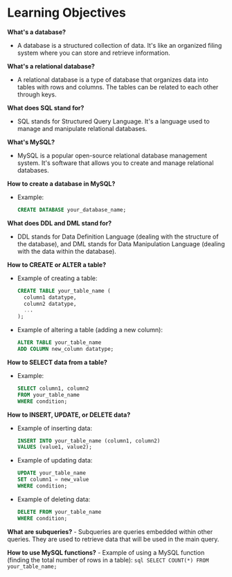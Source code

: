 # Learning Objectives

**What's a database?**
   - A database is a structured collection of data. It's like an organized filing system where you can store and retrieve information.

**What's a relational database?**
   - A relational database is a type of database that organizes data into tables with rows and columns. The tables can be related to each other through keys.

**What does SQL stand for?**
   - SQL stands for Structured Query Language. It's a language used to manage and manipulate relational databases.

**What's MySQL?**
   - MySQL is a popular open-source relational database management system. It's software that allows you to create and manage relational databases.

**How to create a database in MySQL?**
   - Example:
     ```sql
     CREATE DATABASE your_database_name;
     ```

**What does DDL and DML stand for?**
   - DDL stands for Data Definition Language (dealing with the structure of the database), and DML stands for Data Manipulation Language (dealing with the data within the database).

**How to CREATE or ALTER a table?**
   - Example of creating a table:
     ```sql
     CREATE TABLE your_table_name (
       column1 datatype,
       column2 datatype,
       ...
     );
     ```
   - Example of altering a table (adding a new column):
     ```sql
     ALTER TABLE your_table_name
     ADD COLUMN new_column datatype;
     ```

**How to SELECT data from a table?**
   - Example:
     ```sql
     SELECT column1, column2
     FROM your_table_name
     WHERE condition;
     ```

**How to INSERT, UPDATE, or DELETE data?**
   - Example of inserting data:
     ```sql
     INSERT INTO your_table_name (column1, column2)
     VALUES (value1, value2);
     ```
   - Example of updating data:
     ```sql
     UPDATE your_table_name
     SET column1 = new_value
     WHERE condition;
     ```
   - Example of deleting data:
     ```sql
     DELETE FROM your_table_name
     WHERE condition;
     ```

**What are subqueries?**
    - Subqueries are queries embedded within other queries. They are used to retrieve data that will be used in the main query.

**How to use MySQL functions?**
    - Example of using a MySQL function (finding the total number of rows in a table):
      ```sql
      SELECT COUNT(*)
      FROM your_table_name;
      ```
  